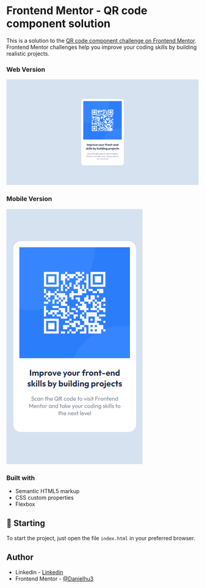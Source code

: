 # Frontend Mentor - QR code component solution

This is a solution to the [QR code component challenge on Frontend Mentor](https://www.frontendmentor.io/challenges/qr-code-component-iux_sIO_H). Frontend Mentor challenges help you improve your coding skills by building realistic projects.

### Web Version

<img src="design/desktop-design.png" alt="Desktop Version"/>

### Mobile Version

<img src="design/mobile-design.png" alt="Mobile Version"/>

### Built with

- Semantic HTML5 markup
- CSS custom properties
- Flexbox

## 🚀 Starting

To start the project, just open the file `index.html` in your preferred browser.

## Author

- Linkedin - [Linkedin](https://www.linkedin.com/in/danielbarbosadefreitas/)
- Frontend Mentor - [@Danielhu3](https://www.frontendmentor.io/profile/Danielhu3)
